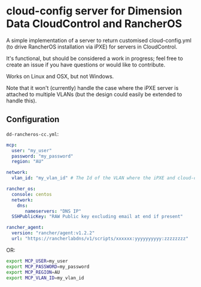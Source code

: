 # cloud-config server for Dimension Data CloudControl and RancherOS

A simple implementation of a server to return customised cloud-config.yml (to drive RancherOS installation via iPXE) for servers in CloudControl.

It's functional, but should be considered a work in progress; feel free to create an issue if you have questions or would like to contribute.

Works on Linux and OSX, but not Windows.

Note that it won't (currently) handle the case where the iPXE server is attached to multiple VLANs (but the design could easily be extended to handle this).

## Configuration

`dd-rancheros-cc.yml`:

```yaml
mcp:
  user: "my_user"
  password: "my_password"
  region: "AU"

network:
  vlan_id: "my_vlan_id" # The Id of the VLAN where the iPXE and cloud-config server are running.

rancher_os:
  console: centos
  network:
    dns:
       nameservers: "DNS IP"
  SSHPublicKey: "RAW Public key excluding email at end if present"

rancher_agent:
  version: "rancher/agent:v1.2.2" 
  url: "https://rancherlabdns/v1/scripts/xxxxxx:yyyyyyyyyy:zzzzzzzz"
```

OR:

```bash
export MCP_USER=my_user
export MCP_PASSWORD=my_password
export MCP_REGION=AU
export MCP_VLAN_ID=my_vlan_id
```
